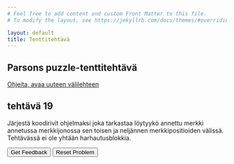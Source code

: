 ```yaml
---
# Feel free to add content and custom Front Matter to this file.
# To modify the layout, see https://jekyllrb.com/docs/themes/#overriding-theme-defaults

layout: default
title: Tenttitehtävä
---
```


## Parsons puzzle-tenttitehtävä 
[Ohjeita, avaa uuteen välilehteen](../ohjeet.md)


## tehtävä 19
Järjestä koodirivit ohjelmaksi joka tarkastaa löytyykö annettu merkki annetussa merkkijonossa sen toisen ja neljännen merkkipositioiden välissä. Tehtävässä ei ole yhtään harhautusblokkia.


<div id="P19-sortableTrash" class="sortable-code"></div> 
<div id="P19-sortable" class="sortable-code"></div> 
<div style="clear:both;"></div> 
<p> 
    <input id="P19-feedbackLink" value="Get Feedback" type="button" /> 
    <input id="P19-newInstanceLink" value="Reset Problem" type="button" /> 
</p> 
<script type="text/javascript"> 
(function(){
  var initial = "function check_char(str1, char)\n" +
    "{\n" +
    "  var ctr = 0;\n" +
    "  for (let i = 0; i < str1.length; i++)\n" +
    "  {\n" +
    "    if ((str1.charAt(i) == char) && (i >= 1 && i <= 3))\n" +
    "    {\n" +
    "        ctr=1;\n" +
    "        break;\n" +
    "    }\n" +
    "  }\n" +
    "  if (ctr==1) return true;\n" +
    "  return false;\n" +
    "} \\n console.log(check_char(\"Python\", \"y\")); \\n console.log(check_char(\"JavaScript\", \"a\")); \\n console.log(check_char(\"Console\", \"o\")); \\n console.log(check_char(\"Console\", \"C\")); \\n console.log(check_char(\"Console\", \"e\")); \\n console.log(check_char(\"JavaScript\", \"S\")); \\n ";
  var parsonsPuzzle = new ParsonsWidget({
    "sortableId": "P19-sortable",
    "max_wrong_lines": 10,
    "grader": ParsonsWidget._graders.LineBasedGrader,
    "exec_limit": 2500,
    "can_indent": true,
    "x_indent": 50,
    "lang": "en",
    "trashId": "P19-sortableTrash"
  });
  parsonsPuzzle.init(initial);
  parsonsPuzzle.shuffleLines();
  $("#P19-newInstanceLink").click(function(event){ 
      event.preventDefault(); 
      parsonsPuzzle.shuffleLines(); 
  }); 
  $("#P19-feedbackLink").click(function(event){ 
      event.preventDefault(); 
      parsonsPuzzle.getFeedback(); 
  }); 
})(); 
</script>

